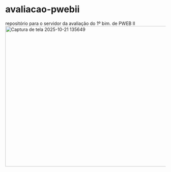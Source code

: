 # avaliacao-pwebii
repositório para o servidor da avaliação do 1º bim. de PWEB II
<img width="707" height="443" alt="Captura de tela 2025-10-21 135649" src="https://github.com/user-attachments/assets/da1a1615-f04c-42e1-84f2-e6d1a66bfa36" />
